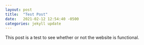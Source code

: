 ```yaml
---
layout: post
title:  "Test Post"
date:   2021-02-12 12:54:40 -0500
categories: jekyll update
---
```

This post is a test to see whether or not the website is functional.